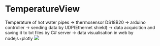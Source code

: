 # TemperatureView
Temperature of hot water pipes -> thermosensor DS18B20 -> arduino controller -> sending data by UDP(Ethernet shield) -> data acquisition and saving it to txt files by C# server -> data visualisation in web by nodejs+plotly
![](https://i.ibb.co/Vg3L6Ts/image.png)
